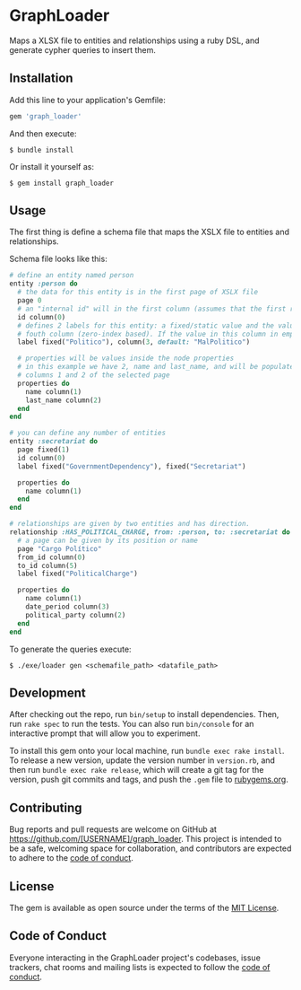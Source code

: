 # GraphLoader

Maps a XLSX file to entities and relationships using a ruby DSL, and generate cypher queries to insert them.

## Installation

Add this line to your application's Gemfile:

```ruby
gem 'graph_loader'
```

And then execute:

    $ bundle install

Or install it yourself as:

    $ gem install graph_loader

## Usage

The first thing is define a schema file that maps the XSLX file to entities and relationships.

Schema file looks like this:

```ruby
# define an entity named person
entity :person do
  # the data for this entity is in the first page of XSLX file
  page 0
  # an "internal id" will in the first column (assumes that the first row contains headers)
  id column(0)
  # defines 2 labels for this entity: a fixed/static value and the value found in
  # fouth column (zero-index based). If the value in this column in empty, use a default value.
  label fixed("Politico"), column(3, default: "MalPolitico")

  # properties will be values inside the node properties
  # in this example we have 2, name and last_name, and will be populated with the
  # columns 1 and 2 of the selected page
  properties do
    name column(1)
    last_name column(2)
  end
end

# you can define any number of entities
entity :secretariat do
  page fixed(1)
  id column(0)
  label fixed("GovernmentDependency"), fixed("Secretariat")

  properties do
    name column(1)
  end
end

# relationships are given by two entities and has direction.
relationship :HAS_POLITICAL_CHARGE, from: :person, to: :secretariat do
  # a page can be given by its position or name
  page "Cargo Político"
  from_id column(0)
  to_id column(5)
  label fixed("PoliticalCharge")

  properties do
    name column(1)
    date_period column(3)
    political_party column(2)
  end
end
```

To generate the queries execute:

```
$ ./exe/loader gen <schemafile_path> <datafile_path>
```

## Development

After checking out the repo, run `bin/setup` to install dependencies. Then, run `rake spec` to run the tests. You can also run `bin/console` for an interactive prompt that will allow you to experiment.

To install this gem onto your local machine, run `bundle exec rake install`. To release a new version, update the version number in `version.rb`, and then run `bundle exec rake release`, which will create a git tag for the version, push git commits and tags, and push the `.gem` file to [rubygems.org](https://rubygems.org).

## Contributing

Bug reports and pull requests are welcome on GitHub at https://github.com/[USERNAME]/graph_loader. This project is intended to be a safe, welcoming space for collaboration, and contributors are expected to adhere to the [code of conduct](https://github.com/[USERNAME]/graph_loader/blob/master/CODE_OF_CONDUCT.md).


## License

The gem is available as open source under the terms of the [MIT License](https://opensource.org/licenses/MIT).

## Code of Conduct

Everyone interacting in the GraphLoader project's codebases, issue trackers, chat rooms and mailing lists is expected to follow the [code of conduct](https://github.com/[USERNAME]/graph_loader/blob/master/CODE_OF_CONDUCT.md).
